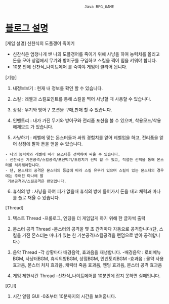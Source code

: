                              
                             
                             
                                       Java RPG_GAME
                             
                             
                             
# [블로그 설명](https://bj-turtle.tistory.com/2)

[게임 설명]
신찬식의 도플갱어 죽이기

  - 신찬식은 엄청나게 쌘 나의 도플갱어를 죽이기 위해 사냥을 하여 능력치를 올리고 돈을 모아 상점에서 무기와 방어구를 
  구입하고 스킬을 찍어 힘을 키워야 합니다.
  - 10분 안에 신찬식_나이트메어 를 죽여야 게임이 클리어 됩니다.

[기능]

  1. 내정보보기 : 현재 내 정보를 확인 할 수 있습니다.
  
  2. 스킬 : 레벨과 스킬포인트를 통해 스킬을 찍어 사냥할 때 사용할 수 있습니다.
  
  3. 상점 : 무기와 방어구 포션을 구매,판매 할 수 있습니다.
  
  4. 인벤토리 : 내가 가진 무기와 방어구와 전리품 포션을 볼 수 있으며, 착용모드/착용해제모드 가 있습니다.
  
  5. 사냥하기 : 레벨에 맞는 몬스터들과 싸워 경험치를 얻어 레벨업을 하고, 전리품을 얻어 상점에 팔아 돈을 얻을 수 있습니다.
   
    - 나의 능력치와 레벨에 따라 몬스터를 선택하여 싸울 수 있습니다.
    - 신찬식은 기본공격/스킬공격/포션먹기/도망치기 선택 할 수 있고, 적절한 선택을 통해 몬스터를 처치해야합니다. 
    - 단, 몬스터의 공격은 몬스터의 등급에 따라 스킬 유무가 있으며 스킬이 있는 몬스터의 경우에는 주어진 마나에 딸
     기본공격과/스킬공격은 랜덤입니다.
   
  6. 휴식의 방 : 사냥을 하여 피가 없을때 휴식의 방에 들어가서 돈을 내고 체력과 마나를 풀로 채울 수 있습니다.

[Thread]

  1. 텍스트 Thread
    -프롤로그, 엔딩을 더 게임답게 하기 위해 한 글자씩 출력
  
  2. 몬스터 공격 Thread
    -몬스터의 공격을 몇 초 간격마다 자동으로 공격합니다(단, 스킬을 가진 몬스터는 마나가 있는 한 기본공격/스킬공격을 랜덤으로 받아 공격합니다.)
   
  3. 음악 Thread
    -각 상황마다 배경음악, 효과음을 재생합니다.
    -배경음악 : 로비메뉴BGM, 사냥터BGM, 휴식의방BGM, 상점BGM, 인벤토리BGM
    -효과음 : 물약 사용 효과음, 몬스터 처치 효과음, 캐릭터 죽음 효과음, 엔딩 효과음, 몬스터 공격 효과음
    
  4. 게임 제한시간 Thread
    -신찬식_나이트메어를 10분안에 잡지 못하면 실패입니다.


[GUI]

 1. 시간 알림 GUI
    -0초부터 10분까지의 시간을 보여줍니다.


